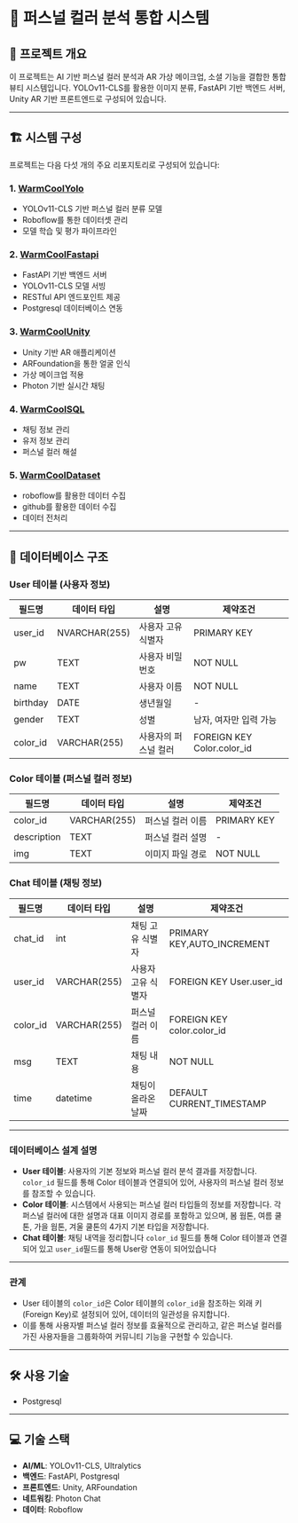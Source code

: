 # 🎨 퍼스널 컬러 분석 통합 시스템

## 📌 프로젝트 개요

이 프로젝트는 AI 기반 퍼스널 컬러 분석과 AR 가상 메이크업, 소셜 기능을 결합한 통합 뷰티 시스템입니다. YOLOv11-CLS를 활용한 이미지 분류, FastAPI 기반 백엔드 서버, Unity AR 기반 프론트엔드로 구성되어 있습니다.

---

## 🏗 시스템 구성

프로젝트는 다음 다섯 개의 주요 리포지토리로 구성되어 있습니다:

### 1. [WarmCoolYolo](https://github.com/anyoungjin20040106/WarmCoolYolo)

- YOLOv11-CLS 기반 퍼스널 컬러 분류 모델
- Roboflow를 통한 데이터셋 관리
- 모델 학습 및 평가 파이프라인

### 2. [WarmCoolFastapi](https://github.com/anyoungjin20040106/WarmCoolFastapi)

- FastAPI 기반 백엔드 서버
- YOLOv11-CLS 모델 서빙
- RESTful API 엔드포인트 제공
- Postgresql 데이터베이스 연동

### 3. [WarmCoolUnity](https://github.com/anyoungjin20040106/WarmCoolUnity)

- Unity 기반 AR 애플리케이션
- ARFoundation을 통한 얼굴 인식
- 가상 메이크업 적용
- Photon 기반 실시간 채팅

### 4. [WarmCoolSQL](https://github.com/anyoungjin20040106/WarmCoolSQL)

- 채팅 정보 관리
- 유저 정보 관리
- 퍼스널 컬러 해설

### 5. [WarmCoolDataset](https://github.com/anyoungjin20040106/WarmCoolDataset)

- roboflow를 활용한 데이터 수집
- github를 활용한 데이터 수집
- 데이터 전처리

---

## 💾 데이터베이스 구조

### User 테이블 (사용자 정보)

| 필드명   | 데이터 타입   | 설명                 | 제약조건                   |
| -------- | ------------- | -------------------- | -------------------------- |
| user_id  | NVARCHAR(255) | 사용자 고유 식별자   | PRIMARY KEY                |
| pw       | TEXT          | 사용자 비밀번호      | NOT NULL                   |
| name     | TEXT          | 사용자 이름          | NOT NULL                   |
| birthday | DATE          | 생년월일             | -                          |
| gender   | TEXT          | 성별                 | 남자, 여자만 입력 가능     |
| color_id | VARCHAR(255)  | 사용자의 퍼스널 컬러 | FOREIGN KEY Color.color_id |

### Color 테이블 (퍼스널 컬러 정보)

| 필드명      | 데이터 타입  | 설명             | 제약조건    |
| ----------- | ------------ | ---------------- | ----------- |
| color_id    | VARCHAR(255) | 퍼스널 컬러 이름 | PRIMARY KEY |
| description | TEXT         | 퍼스널 컬러 설명 | -           |
| img         | TEXT         | 이미지 파일 경로 | NOT NULL    |

### Chat 테이블 (채팅 정보)

| 필드명   | 데이터 타입  | 설명               | 제약조건                   |
| -------- | ------------ | ------------------ | -------------------------- |
| chat_id  | int          | 채팅 고유 식별자   | PRIMARY KEY,AUTO_INCREMENT |
| user_id  | VARCHAR(255) | 사용자 고유 식별자 | FOREIGN KEY User.user_id   |
| color_id | VARCHAR(255) | 퍼스널 컬러 이름   | FOREIGN KEY color.color_id |
| msg      | TEXT         | 채팅 내용          | NOT NULL                   |
| time     | datetime     | 채팅이 올라온 날짜 | DEFAULT CURRENT_TIMESTAMP  |

---

### 데이터베이스 설계 설명

- **User 테이블**: 사용자의 기본 정보와 퍼스널 컬러 분석 결과를 저장합니다. `color_id` 필드를 통해 Color 테이블과 연결되어 있어, 사용자의 퍼스널 컬러 정보를 참조할 수 있습니다.
- **Color 테이블**: 시스템에서 사용되는 퍼스널 컬러 타입들의 정보를 저장합니다. 각 퍼스널 컬러에 대한 설명과 대표 이미지 경로를 포함하고 있으며, 봄 웜톤, 여름 쿨톤, 가을 웜톤, 겨울 쿨톤의 4가지 기본 타입을 저장합니다.
- **Chat 테이블**: 채팅 내역을 정리합니다 `color_id` 필드를 통해 Color 테이블과 연결되어 있고 `user_id`필드를 통해 User랑 연동이 되어있습니다

---

### 관계

- User 테이블의 `color_id`은 Color 테이블의 `color_id`을 참조하는 외래 키(Foreign Key)로 설정되어 있어, 데이터의 일관성을 유지합니다.
- 이를 통해 사용자별 퍼스널 컬러 정보를 효율적으로 관리하고, 같은 퍼스널 컬러를 가진 사용자들을 그룹화하여 커뮤니티 기능을 구현할 수 있습니다.

---

## 🛠 사용 기술

- Postgresql

---

## 💻 기술 스택

- **AI/ML**: YOLOv11-CLS, Ultralytics
- **백엔드**: FastAPI, Postgresql
- **프론트엔드**: Unity, ARFoundation
- **네트워킹**: Photon Chat
- **데이터**: Roboflow
